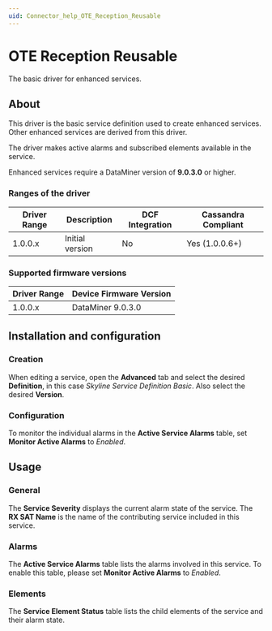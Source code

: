 ```yaml
---
uid: Connector_help_OTE_Reception_Reusable
---
```


# OTE Reception Reusable

The basic driver for enhanced services.

## About

This driver is the basic service definition used to create enhanced services. Other enhanced services are derived from this driver.

The driver makes active alarms and subscribed elements available in the service.

Enhanced services require a DataMiner version of **9.0.3.0** or higher.

### Ranges of the driver

| **Driver Range** | **Description** | **DCF Integration** | **Cassandra Compliant** |
|------------------|-----------------|---------------------|-------------------------|
| 1.0.0.x          | Initial version | No                  | Yes (1.0.0.6+)          |

### Supported firmware versions

| **Driver Range** | **Device Firmware Version** |
|------------------|-----------------------------|
| 1.0.0.x          | DataMiner 9.0.3.0           |

## Installation and configuration

### Creation

When editing a service, open the **Advanced** tab and select the desired **Definition**, in this case *Skyline Service Definition Basic*. Also select the desired **Version**.

### Configuration

To monitor the individual alarms in the **Active Service Alarms** table, set **Monitor Active Alarms** to *Enabled*.

## Usage

### General

The **Service Severity** displays the current alarm state of the service. The **RX SAT Name** is the name of the contributing service included in this service.

### Alarms

The **Active Service Alarms** table lists the alarms involved in this service. To enable this table, please set **Monitor Active Alarms** to *Enabled*.

### Elements

The **Service Element Status** table lists the child elements of the service and their alarm state.


